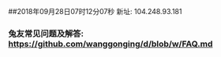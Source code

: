 ##2018年09月28日07时12分07秒 新址: 104.248.93.181
### 兔友常见问题及解答: https://github.com/wanggonging/d/blob/w/FAQ.md
